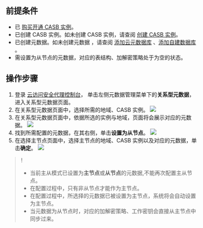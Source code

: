 ## 前提条件
- 已 [购买开通 CASB 实例](https://cloud.tencent.com/document/product/1303/53298)。
- 已创建 CASB 实例。如未创建 CASB 实例，请查阅 [创建 CASB 实例](https://cloud.tencent.com/document/product/1303/55961)。
- 已创建元数据。如未创建元数据 ，请查阅 [添加云元数据库](https://cloud.tencent.com/document/product/1303/55925) 、[添加自建数据库](https://cloud.tencent.com/document/product/1303/55926) 。
- 需设置为从节点的元数据，对应的表结构、加解密策略处于为空的状态。

## 操作步骤
1. 登录 [云访问安全代理控制台](https://console.cloud.tencent.com/casb)， 单击左侧元数据管理菜单下的**关系型元数据**，进入关系型元数据页面。
2. 在关系型元数据页面中，选择所需的地域、CASB 实例。
![](https://main.qcloudimg.com/raw/35abfec3265505b16c6a242e4ab6bf48.png)
3. 在关系型元数据页面中，依据所选的实例与地域，页面将会展示对应的元数据。
![](https://qcloudimg.tencent-cloud.cn/raw/001b91b6751cdffa5b656363cd891fc2.png)
4. 找到所需配置的元数据，在其右侧，单击**设置为从节点**。
![](https://qcloudimg.tencent-cloud.cn/raw/9cccb99097c8a0b36a3cb8871ef1ab22.png)
5. 在选择主节点页面中，选择主节点的地域、CASB 实例以及对应的元数据，单击**确定**。
![](https://qcloudimg.tencent-cloud.cn/raw/5f70d0d20ec6d42cf8afd54569aa32f1.png)
>! 
>- 当前主从模式已设置为**主节点**或**从节点**的元数据,不能再次配置主从节点。
>- 在配置过程中，只有非从节点才能作为主节点。
>- 在配置过程中，所选择的元数据已被设置为主节点，系统将会自动设置为主节点。
>- 当元数据为从节点时，对应的加解密策略、工作密钥会直接从主节点中同步过来。
